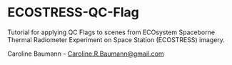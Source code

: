 # ECOSTRESS-QC-Flag

Tutorial for applying QC Flags to scenes from ECOsystem Spaceborne Thermal Radiometer Experiment on Space Station (ECOSTRESS) imagery.

Caroline Baumann - Caroline.R.Baumann@gmail.com
